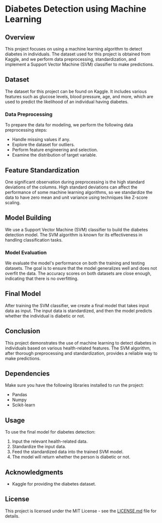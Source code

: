 # Diabetes Detection using Machine Learning

## Overview

This project focuses on using a machine learning algorithm to detect diabetes in individuals. The dataset used for this project is obtained from Kaggle, and we perform data preprocessing, standardization, and implement a Support Vector Machine (SVM) classifier to make predictions.

## Dataset

The dataset for this project can be found on Kaggle. It includes various features such as glucose levels, blood pressure, age, and more, which are used to predict the likelihood of an individual having diabetes.

### Data Preprocessing

To prepare the data for modeling, we perform the following data preprocessing steps:

- Handle missing values if any.
- Explore the dataset for outliers.
- Perform feature engineering and selection.
- Examine the distribution of target variable.

## Feature Standardization

One significant observation during preprocessing is the high standard deviations of the columns. High standard deviations can affect the performance of some machine learning algorithms, so we standardize the data to have zero mean and unit variance using techniques like Z-score scaling.

## Model Building

We use a Support Vector Machine (SVM) classifier to build the diabetes detection model. The SVM algorithm is known for its effectiveness in handling classification tasks.

### Model Evaluation

We evaluate the model's performance on both the training and testing datasets. The goal is to ensure that the model generalizes well and does not overfit the data. The accuracy scores on both datasets are close enough, indicating that there is no overfitting.

## Final Model

After training the SVM classifier, we create a final model that takes input data as input. The input data is standardized, and then the model predicts whether the individual is diabetic or not.

## Conclusion

This project demonstrates the use of machine learning to detect diabetes in individuals based on various health-related features. The SVM algorithm, after thorough preprocessing and standardization, provides a reliable way to make predictions.

## Dependencies

Make sure you have the following libraries installed to run the project:

- Pandas
- Numpy
- Scikit-learn

## Usage

To use the final model for diabetes detection:

1. Input the relevant health-related data.
2. Standardize the input data.
3. Feed the standardized data into the trained SVM model.
4. The model will return whether the person is diabetic or not.

## Acknowledgments

- Kaggle for providing the diabetes dataset.

## License

This project is licensed under the MIT License - see the [LICENSE.md](LICENSE.md) file for details.
